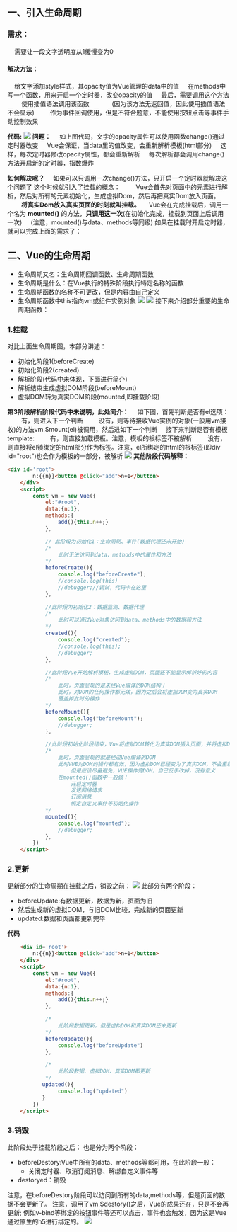 ## 一、引入生命周期
### 需求：
&nbsp;&nbsp;&nbsp;&nbsp;需要让一段文字透明度从1缓慢变为0
#### 解决方法：
&nbsp;&nbsp;&nbsp;&nbsp;给文字添加style样式，其opacity值为Vue管理的data中的值
&nbsp;&nbsp;&nbsp;&nbsp;在methods中写一个函数，用来开启一个定时器，改变opacity的值
&nbsp;&nbsp;&nbsp;&nbsp;最后，需要调用这个方法
&nbsp;&nbsp;&nbsp;&nbsp;&nbsp;&nbsp;&nbsp;&nbsp;使用插值语法调用该函数
&nbsp;&nbsp;&nbsp;&nbsp;&nbsp;&nbsp;&nbsp;&nbsp;&nbsp;&nbsp;&nbsp;&nbsp;(因为该方法无返回值，因此使用插值语法不会显示)
&nbsp;&nbsp;&nbsp;&nbsp;&nbsp;&nbsp;&nbsp;&nbsp;作为事件回调使用，但是不符合题意，不能使用按钮点击等事件手动控制效果

**代码:**
![](images/2023-03-25-15-32-58.png)
**问题：**
&nbsp;&nbsp;&nbsp;&nbsp;如上图代码，文字的opacity属性可以使用函数change()通过定时器改变
&nbsp;&nbsp;&nbsp;&nbsp;Vue会保证，当data里的值改变，会重新解析模板(html部分)
&nbsp;&nbsp;&nbsp;&nbsp;这样，每次定时器修改opacity属性，都会重新解析
&nbsp;&nbsp;&nbsp;&nbsp;每次解析都会调用change()方法开启新的定时器，指数爆炸

**如何解决呢？**
&nbsp;&nbsp;&nbsp;&nbsp;如果可以只调用一次change()方法，只开启一个定时器就解决这个问题了
这个时候就引入了挂载的概念：
&nbsp;&nbsp;&nbsp;&nbsp;&nbsp;&nbsp;&nbsp;&nbsp;Vue会首先对页面中的元素进行解析，然后对所有的元素初始化，生成虚拟Dom，然后再把真实Dom放入页面。
&nbsp;&nbsp;&nbsp;&nbsp;&nbsp;&nbsp;&nbsp;&nbsp;**将真实Dom放入真实页面的时刻就叫挂载。**
&nbsp;&nbsp;&nbsp;&nbsp;Vue会在完成挂载后，调用一个名为 **mounted()** 的方法，**只调用这一次**(在初始化完成，挂载到页面上后调用一次)
&nbsp;&nbsp;&nbsp;&nbsp;(注意，mounted()与data、methods等同级)
如果在挂载时开启定时器，就可以完成上面的需求了：

## 二、Vue的生命周期
- 生命周期又名：生命周期回调函数、生命周期函数
- 生命周期是什么：在Vue执行的特殊阶段执行特定名称的函数
- 生命周期函数的名称不可更改，但是内容由自己定义
- 生命周期函数中this指向vm或组件实例对象
![](images/2023-03-25-16-25-45.png)
![](images/2023-03-25-20-41-09.png)
接下来介绍部分重要的生命周期函数：
### 1.挂载
对比上面生命周期图，本部分讲述：
- 初始化阶段1(beforeCreate)
- 初始化阶段2(created)
- 解析阶段(代码中未体现，下面进行简介)
- 解析结束生成虚拟DOM阶段(beforeMount)
- 虚拟DOM转为真实DOM阶段(mounted,即挂载阶段)
  
**第3阶段解析阶段代码中未说明，此处简介：**
&nbsp;&nbsp;&nbsp;&nbsp;如下图，首先判断是否有el选项：
&nbsp;&nbsp;&nbsp;&nbsp;&nbsp;&nbsp;&nbsp;&nbsp;有，则进入下一个判断
&nbsp;&nbsp;&nbsp;&nbsp;&nbsp;&nbsp;&nbsp;&nbsp;没有，则等待接收Vue实例的对象(一般用vm接收)的方法vm.$mount(el)被调用，然后进如下一个判断
&nbsp;&nbsp;&nbsp;&nbsp;接下来判断是否有模板template:
&nbsp;&nbsp;&nbsp;&nbsp;&nbsp;&nbsp;&nbsp;&nbsp;有，则直接加载模板。注意，模板的根标签不被解析
&nbsp;&nbsp;&nbsp;&nbsp;&nbsp;&nbsp;&nbsp;&nbsp;没有，则直接将el锁绑定的html部分作为标签。注意，el所绑定的html的根标签(即div id="root")也会作为模板的一部分，被解析
![](images/2023-03-25-19-13-31.png)
**其他阶段代码解释：**
~~~ html
<div id='root'>
        n:{{n}}<button @click="add">n+1</button>
    </div>
    <script>
        const vm = new Vue({
            el:"#root",
            data:{n:1},
            methods:{
                add(){this.n++;}
            },

            // 此阶段为初始化1：生命周期、事件(数据代理还未开始)
            /*
                此时无法访问到data、methods中的属性和方法
            */
            beforeCreate(){
                console.log("beforeCreate");
                //console.log(this)
                //debugger;//调试，代码卡在这里
            },

            //此阶段为初始化2：数据监测、数据代理
            /*
                此时可以通过Vue对象访问到data、methods中的数据和方法
            */
            created(){
                console.log("created");
                //console.log(this);
                //debugger;
            },

            //此阶段Vue开始解析模板，生成虚拟DOM，页面还不能显示解析好的内容
            /*
                此时，页面呈现的是未经Vue编译的DOM结构；
                此时，对DOM的任何操作都无效，因为之后会将虚拟DOM变为真实DOM
                覆盖掉此时的操作
            */
            beforeMount(){
                console.log("beforeMount");
                //debugger;
            },

            //此阶段初始化阶段结束，Vue将虚拟DOM转化为真实DOM插入页面，并将虚拟DOM存在了vm.$el上
            /*
                此时，页面呈现的就是经过Vue编译的DOM
                此时VUE对DOM的操作都有效，因为虚拟DOM已经变为了真实DOM，不会重新修改
                    但是应该尽量避免，VUE操作完DOM，自己反手改掉，没有意义
                在mounted()函数中一般做：
                    开启定时器
                    发送网络请求
                    订阅消息
                    绑定自定义事件等初始化操作
            */
            mounted(){
                console.log("mounted");
                //debugger;
            },
        })
    </script>
~~~
### 2.更新
更新部分的生命周期在挂载之后，销毁之前：
![](images/2023-03-25-19-22-22.png)
此部分有两个阶段：
- beforeUpdate:有数据更新，数据为新，页面为旧
- 然后生成新的虚拟DOM，与旧DOM比较，完成新的页面更新
- updated:数据和页面都更新完毕

**代码**
~~~ html
    <div id='root'>
        n:{{n}}<button @click="add">n+1</button>
    </div>
    <script>
        const vm = new Vue({
            el:"#root",
            data:{n:1},
            methods:{
                add(){this.n++;}
            },

            /*
                此阶段数据更新，但是虚拟DOM和真实DOM还未更新
            */
            beforeUpdate(){
                console.log("beforeUpdate")
            },

            /*
                此阶段数据、虚拟DOM、真实DOM都更新
            */
           updated(){
                console.log("updated")
           }
        })
    </script>
~~~

### 3.销毁
此阶段处于挂载阶段之后：
也是分为两个阶段：
- beforeDestory:Vue中所有的data、methods等都可用，在此阶段一般：
  - 关闭定时器、取消订阅消息、解绑自定义事件等
- destoryed：销毁

注意，在beforeDestory阶段可以访问到所有的data,methods等，但是页面的数据不会更新了。
注意，调用了vm.$destory()之后，Vue的成果还在，只是不会再更新;
例如v-bind等绑定的按钮事件等还可以点击，事件也会触发，因为这是Vue通过原生的h5进行绑定的。
![](images/2023-03-25-19-32-45.png)